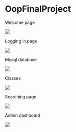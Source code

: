 # OopFinalProject
Welcome page

![](https://user-images.githubusercontent.com/49878695/102628966-b8f4e100-4174-11eb-9e0e-e9c738505162.PNG)


Logging in page

![](https://user-images.githubusercontent.com/49878695/102628971-ba260e00-4174-11eb-82b5-a45988480d09.PNG)


Mysql database

![](https://user-images.githubusercontent.com/49878695/102628972-babea480-4174-11eb-9691-fa1285f9b5c1.PNG)


Classes

![](https://user-images.githubusercontent.com/49878695/102628973-babea480-4174-11eb-8c7d-5b3d4d9663c8.PNG)


Searching page

![](https://user-images.githubusercontent.com/49878695/102628974-bb573b00-4174-11eb-9dcd-303b6510f113.PNG)


Admin dashboard

![](https://user-images.githubusercontent.com/49878695/102628976-bb573b00-4174-11eb-97fc-c54736571670.PNG)
